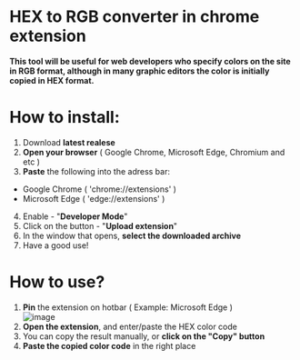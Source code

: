 # HEX to RGB converter in chrome extension
<b>This tool will be useful for web developers who specify colors on the site in RGB format, although in many graphic editors the color is initially copied in HEX format.</b>

# How to install:
1. Download <b>latest realese</b>
2. <b>Open your browser</b> ( Google Chrome, Microsoft Edge, Chromium and etc )
3. <b>Paste</b> the following into the adress bar:
  - Google Chrome ( 'chrome://extensions' )
  - Microsoft Edge ( 'edge://extensions' )
4. Enable - "<b>Developer Mode</b>"
5. Click on the button - "<b>Upload extension</b>"
6. In the window that opens, <b>select the downloaded archive</b>
6. Have a good use!

# How to use?
1. <b>Pin</b> the extension on hotbar ( Example: Microsoft Edge )<br>
![image](https://user-images.githubusercontent.com/69724975/216619006-09558f0a-dc0f-4a29-aa62-b6ae6c25b5b8.png)
2. <b>Open the extension</b>, and enter/paste the HEX color code
3. You can copy the result manually, or <b>click on the "Copy" button</b>
4. <b>Paste the copied color code</b> in the right place
